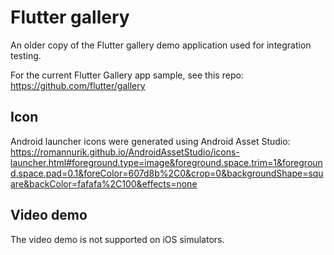 # Flutter gallery

An older copy of the Flutter gallery demo application used for integration
testing.

For the current Flutter Gallery app sample, see this repo:
https://github.com/flutter/gallery

## Icon

Android launcher icons were generated using Android Asset Studio:
https://romannurik.github.io/AndroidAssetStudio/icons-launcher.html#foreground.type=image&foreground.space.trim=1&foreground.space.pad=0.1&foreColor=607d8b%2C0&crop=0&backgroundShape=square&backColor=fafafa%2C100&effects=none

## Video demo

The video demo is not supported on iOS simulators.
